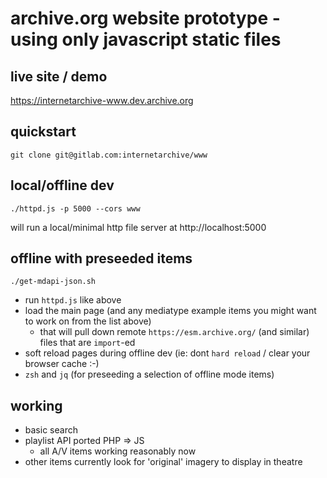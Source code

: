 # archive.org website prototype - using only javascript static files

## live site / demo
https://internetarchive-www.dev.archive.org


## quickstart
```
git clone git@gitlab.com:internetarchive/www
```


## local/offline dev
```
./httpd.js -p 5000 --cors www
```
will run a local/minimal http file server at http://localhost:5000

## offline with preseeded items
```
./get-mdapi-json.sh
```
- run `httpd.js` like above
- load the main page (and any mediatype example items you might want to work on from the list above)
  - that will pull down remote `https://esm.archive.org/` (and similar) files that are `import`-ed
- soft reload pages during offline dev (ie: dont `hard reload` / clear your browser cache :-)
- `zsh` and `jq` (for preseeding a selection of offline mode items)


## working
- basic search
- playlist API ported PHP => JS
  - all A/V items working reasonably now
- other items currently look for 'original' imagery to display in theatre

